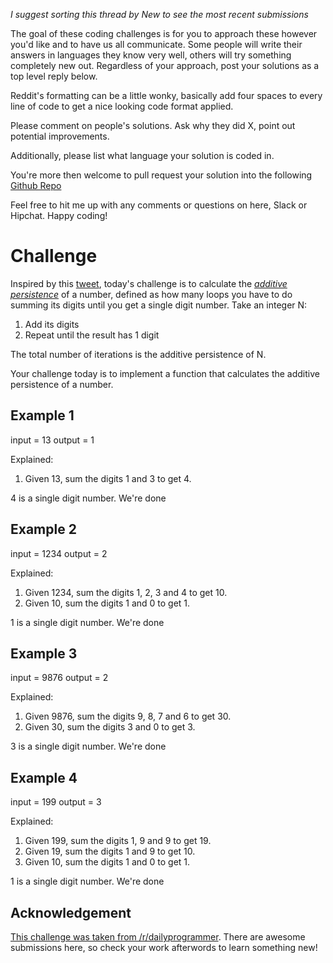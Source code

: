 _I suggest sorting this thread by *New* to see the most recent submissions_

The goal of these coding challenges is for you to approach these however you'd like and to have us all communicate. Some people will write their answers in languages they know very well, others will try something completely new out. Regardless of your approach, post your solutions as a top level reply below.

Reddit's formatting can be a little wonky, basically add four spaces to every line of code to get a nice looking code format applied.

Please comment on people's solutions. Ask why they did X, point out potential improvements.

Additionally, please list what language your solution is coded in.

You're more then welcome to pull request your solution into the following [Github Repo](https://github.com/GregHilston/Code-Foo)

Feel free to hit me up with any comments or questions on here, Slack or Hipchat. Happy coding!

# Challenge

Inspired by this [tweet](https://twitter.com/fermatslibrary/status/1089883307473543170), today's challenge is to calculate the [_additive persistence_](http://mathworld.wolfram.com/AdditivePersistence.html) of a number, defined as how many loops you have to do summing its digits until you get a single digit number. Take an integer N:

1. Add its digits
2. Repeat until the result has 1 digit

The total number of iterations is the additive persistence of N.

Your challenge today is to implement a function that calculates the additive persistence of a number.

## Example 1

input = 13
output = 1

Explained:

1. Given 13, sum the digits 1 and 3 to get 4.

4 is a single digit number. We're done

## Example 2

input = 1234
output = 2

Explained:

1. Given 1234, sum the digits 1, 2, 3 and 4 to get 10.
2. Given 10, sum the digits 1 and 0 to get 1.

1 is a single digit number. We're done

## Example 3

input = 9876
output = 2

Explained:

1. Given 9876, sum the digits 9, 8, 7 and 6 to get 30.
2. Given 30, sum the digits 3 and 0 to get 3.

3 is a single digit number. We're done

## Example 4

input = 199
output = 3

Explained:

1. Given 199, sum the digits 1, 9 and 9 to get 19.
2. Given 19, sum the digits 1 and 9 to get 10.
3. Given 10, sum the digits 1 and 0 to get 1.

1 is a single digit number. We're done

## Acknowledgement

[This challenge was taken from /r/dailyprogrammer](https://old.reddit.com/r/dailyprogrammer/comments/akv6z4/20190128_challenge_374_easy_additive_persistence//). There are awesome submissions here, so check your work afterwords to learn something new!